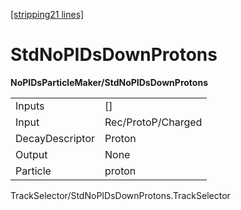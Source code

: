 [\[stripping21 lines\]](../stripping21-index.md)

# StdNoPIDsDownProtons

**NoPIDsParticleMaker/StdNoPIDsDownProtons**

|                 |                    |
|-----------------|--------------------|
| Inputs          | \[\]               |
| Input           | Rec/ProtoP/Charged |
| DecayDescriptor | Proton             |
| Output          | None               |
| Particle        | proton             |

TrackSelector/StdNoPIDsDownProtons.TrackSelector
